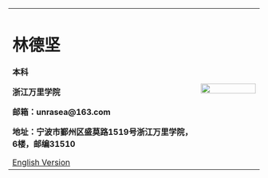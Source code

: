 <table border="0">
  <tr>
    <td width="75%">
      <h1>林德坚</h1
      <p><b>本科</b></p>
      <p><b>浙江万里学院</b></p>
      <p><b>邮箱：unrasea@163.com</b></p>
      <p><b>地址：宁波市鄞州区盛莫路1519号浙江万里学院，6楼，邮编31510</b></p>
<a href="/https://gitee.com/unrasea/incredible.github.io/blob/gh-pages/index.-en.md">English Version</a> 
    </td>
    <td width="25%">
      <img src="/1.jpg" width="100%">      
    </td>
  </tr>
</table>
